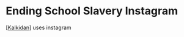 # Ending School Slavery Instagram

[[Kalkidan]] uses instagram 

[//begin]: # "Autogenerated link references for markdown compatibility"
[Kalkidan]: Kalkidan "Kalkidan"
[//end]: # "Autogenerated link references" 